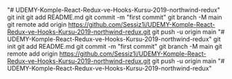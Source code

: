 "# UDEMY-Komple-React-Redux-ve-Hooks-Kursu-2019-northwind-redux"  git init git add README.md git commit -m "first commit" git branch -M main git remote add origin https://github.com/Sessiz1i/UDEMY-Komple-React-Redux-ve-Hooks-Kursu-2019-northwind-redux.git git push -u origin main
"# UDEMY-Komple-React-Redux-ve-Hooks-Kursu-2019-northwind-redux"  git init git add README.md git commit -m "first commit" git branch -M main git remote add origin https://github.com/Sessiz1i/UDEMY-Komple-React-Redux-ve-Hooks-Kursu-2019-northwind-redux.git git push -u origin main
"# UDEMY-Komple-React-Redux-ve-Hooks-Kursu-2019-northwind-redux" 
